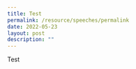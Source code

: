 ```yaml
---
title: Test
permalink: /resource/speeches/permalink
date: 2022-05-23
layout: post
description: ""
---
```

Test